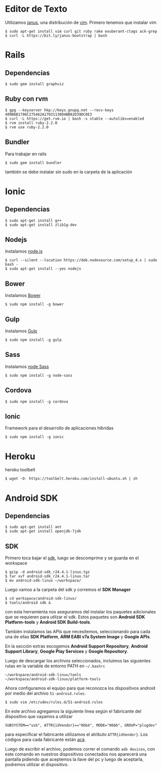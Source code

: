 # Editor de Texto

Utilizamos [janus](https://github.com/carlhuda/janus), una distribución de [vim](). Primero tenemos que instalar vim  

    $ sudo apt-get install vim curl git ruby rake exuberant-ctags ack-grep
    $ curl -L https://bit.ly/janus-bootstrap | bash

# Rails

## Dependencias

    $ sudo gem install graphviz

## Ruby con rvm

    $ gpg --keyserver hkp://keys.gnupg.net --recv-keys 409B6B1796C275462A1703113804BB82D39DC0E3
    $ curl -L https://get.rvm.io | bash -s stable --autolibs=enabled
    $ rvm install ruby-2.2.0
    $ rvm use ruby-2.2.0

## Bundler

Para trabajar en rails

    $ sudo gem install bundler

también se debe instalar sin sudo en la carpeta de la aplicación

# Ionic

## Dependencias

    $ sudo apt-get install g++
    $ sudo apt-get install zlib1g-dev

## Nodejs

Instalamos [node.js](https://nodejs.org/en/download/package-manager/)  

    $ curl --silent --location https://deb.nodesource.com/setup_4.x | sudo bash -
    $ sudo apt-get install --yes nodejs

## Bower

Instalamos [Bower](http://bower.io/)  

    $ sudo npm install -g bower

## Gulp

Instalamos [Gulp]()  

    $ sudo npm install -g gulp

## Sass

Instalamos [node Sass]()  

    $ sudo npm install -g node-sass

## Cordova

    $ sudo npm install -g cordova

## Ionic

Framework para el desarrollo de aplicaciones híbridas  

    $ sudo npm install -g ionic

# Heroku

heroku toolbelt  

    $ wget -O- https://toolbelt.heroku.com/install-ubuntu.sh | sh

# Android SDK

## Dependencias

    $ sudo apt-get install ant
    $ sudo apt-get install openjdk-7jdk

## SDK

Primero toca bajar el
[sdk](https://developer.android.com/sdk/index.html#Other), luego se
descomprime y se guarda en el workspace  

    $ gzip -d android-sdk_r24.4.1-linux.tgz
    $ tar xvf android-sdk_r24.4.1-linux.tar
    $ mv android-sdk-linux ~/workspace/

Luego vamos a la carpeta del sdk y corremos el **SDK Manager**  

    $ cd workspace/android-sdk-linux/
    $ tools/android sdk &

con esta herramienta nos aseguramos del instalar los paquetes
adicionales que se requieren para utilzar el sdk. Estos paquetes son
**Android SDK Platform-tools** y **Android SDK Build-tools**.  

También instalamos las APIs que necesitemos, seleccionando para cada una
de ellas **SDK Platform**, **ARM EABI v7a System Image** y **Google
APIs**.  

En la sección extras escogemos **Android Support Repository**, **Android
Support Library**, **Google Play Services** y **Google Repository**.  

Luego de descargar los archivos seleccionados, incluimos las siguientes rutas en la
variable de entorno PATH en `~/.bashrc`  

    ~/workspace/android-sdk-linux/tools
    ~/workspace/android-sdk-linux/platform-tools

Ahora configuramos el equipo para que reconozca los dispositivos
android por medio del archivo `51-android.rules`.  

    $ sudo vim /etc/udev/rules.d/51-android.rules

En este archivo agregamos la siguiente línea según el fabricante del
dispositivo que vayamos a utilizar  

    SUBSYSTEM=="usb", ATTR{idVendor}=="0bb4", MODE="0666", GROUP="plugdev"

para especificar el fabricante utilizamos el atributo `ATTR{idVendor}`.
Los códigos para cada fabricante están
[acá](https://developer.android.com/tools/device.html#VendorIds).  

Luego de escribir el archivo, podemos correr el comando `adb devices`,
con este comando en nuestros dispositivos conectados nos aparecerá una
pantalla pidiendo que aceptemos la llave del pc y luego de aceptarla,
podremos utilizar el dispositivo.  



